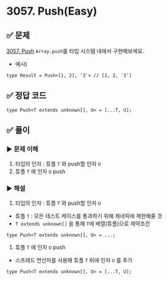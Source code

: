 # 3057. Push(Easy)

## ✅ 문제
[3057. Push](https://github.com/type-challenges/type-challenges/blob/main/questions/03057-easy-push/README.md)
`Array.push`를 타입 시스템 내에서 구현해보세요.

- 예시)
```tsx
type Result = Push<[1, 2], '3'> // [1, 2, '3']
```

## ✅ 정답 코드
```tsx
type Push<T extends unknown[], U> = [...T, U];
```

## ✅ 풀이
### ▶️ 문제 이해
1. 타입의 인자 : 튜플 `T` 와 push할 인자 `U`
2. 튜플 `T` 에 인자 `U` push

### ▶️ 해설
1. 타입의 인자 : 튜플 `T` 와 push할 인자 `U`
- 튜플 `T` : 모든 테스트 케이스를 통과하기 위해 제네릭에 제한해줄 것
- `T extends unknown[]` 을 통해 `T`에 배열(튜플)으로 제약조건
```tsx
type Push<T extends unknown[], U> = ...;
```

1. 튜플 `T` 에 인자 `U` push
- 스프레드 연산자를 사용해 튜플 `T`  뒤에 인자 `U` 를 추가
```tsx
type Push<T extends unknown[], U> = [...T, U];
```
